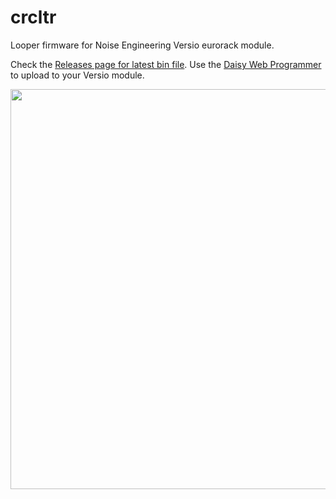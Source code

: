 # crcltr
Looper firmware for Noise Engineering Versio eurorack module.

Check the <a href="https://github.com/s3g/crcltr/releases">Releases page for latest bin file</a>.  Use the <a href="https://electro-smith.github.io/Programmer/">Daisy Web Programmer</a> to upload to your Versio module.

<img src="https://github.com/s3g/crcltr/assets/2341558/8543cadd-4c53-4c67-aff7-c281ff58f9c5" width="640">
